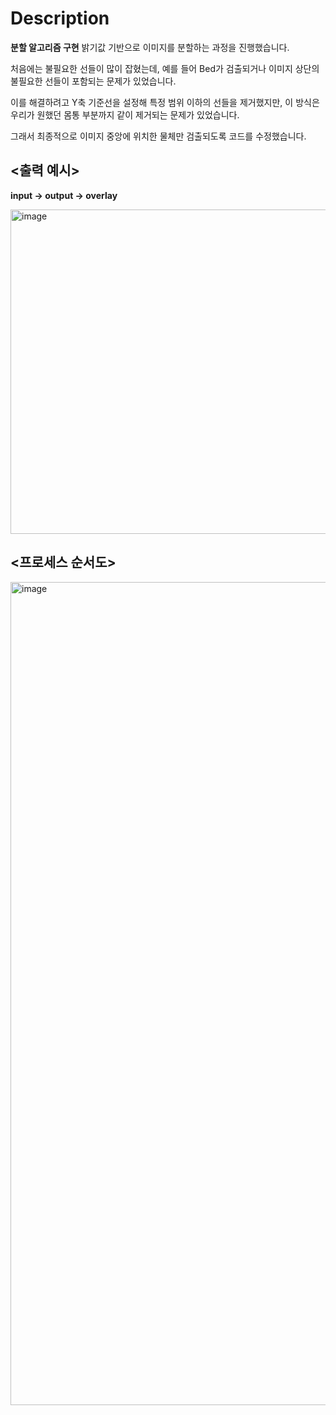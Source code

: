 # Description
**분할 알고리즘 구현**
밝기값 기반으로 이미지를 분할하는 과정을 진행했습니다.

처음에는 불필요한 선들이 많이 잡혔는데, 예를 들어 Bed가 검출되거나 이미지 상단의 불필요한 선들이 포함되는 문제가 있었습니다.

이를 해결하려고 Y축 기준선을 설정해 특정 범위 이하의 선들을 제거했지만, 이 방식은 우리가 원했던 몸통 부분까지 같이 제거되는 문제가 있었습니다.


그래서 최종적으로 이미지 중앙에 위치한 물체만 검출되도록 코드를 수정했습니다.

## **<출력 예시>**
**input -> output -> overlay**

<img width="1552" height="519" alt="image" src="https://github.com/user-attachments/assets/b39bbaf1-f00a-42da-8a72-77e1fcbaf795" />


## **<프로세스 순서도>**

<img width="660" height="1317" alt="image" src="https://github.com/user-attachments/assets/63e70a63-55ef-4995-b0ed-032f56949e42" />




